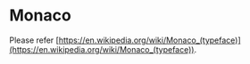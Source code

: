 # Monaco

Please refer [https://en.wikipedia.org/wiki/Monaco_(typeface)](https://en.wikipedia.org/wiki/Monaco_(typeface)).
